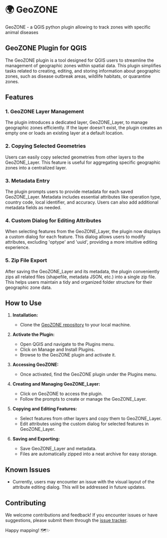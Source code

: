 # 🌍 GeoZONE
GeoZONE - a QGIS python plugin allowing to track zones with specific animal diseases


## GeoZONE Plugin for QGIS

The GeoZONE plugin is a tool designed for QGIS users to streamline the management of geographic zones within spatial data. This plugin simplifies tasks related to creating, editing, and storing information about geographic zones, such as disease outbreak areas, wildlife habitats, or quarantine zones.

## Features

### 1. GeoZONE Layer Management

The plugin introduces a dedicated layer, GeoZONE_Layer, to manage geographic zones efficiently. If the layer doesn't exist, the plugin creates an empty one or loads an existing layer at a default location.

### 2. Copying Selected Geometries

Users can easily copy selected geometries from other layers to the GeoZONE_Layer. This feature is useful for aggregating specific geographic zones into a centralized layer.

### 3. Metadata Entry

The plugin prompts users to provide metadata for each saved GeoZONE_Layer. Metadata includes essential attributes like operation type, country code, local identifier, and accuracy. Users can also add additional metadata fields as needed.

### 4. Custom Dialog for Editing Attributes

When selecting features from the GeoZONE_Layer, the plugin now displays a custom dialog for each feature. This dialog allows users to modify attributes, excluding 'optype' and 'uuid', providing a more intuitive editing experience.

### 5. Zip File Export

After saving the GeoZONE_Layer and its metadata, the plugin conveniently zips all related files (shapefile, metadata JSON, etc.) into a single zip file. This helps users maintain a tidy and organized folder structure for their geographic zone data.

## How to Use

1. **Installation:**
   - Clone the [GeoZONE repository](https://github.com/yourusername/GeoZONE) to your local machine.

2. **Activate the Plugin:**
   - Open QGIS and navigate to the Plugins menu.
   - Click on Manage and Install Plugins.
   - Browse to the GeoZONE plugin and activate it.

3. **Accessing GeoZONE:**
   - Once activated, find the GeoZONE plugin under the Plugins menu.

4. **Creating and Managing GeoZONE_Layer:**
   - Click on GeoZONE to access the plugin.
   - Follow the prompts to create or manage the GeoZONE_Layer.

5. **Copying and Editing Features:**
   - Select features from other layers and copy them to GeoZONE_Layer.
   - Edit attributes using the custom dialog for selected features in GeoZONE_Layer.

6. **Saving and Exporting:**
   - Save GeoZONE_Layer and metadata.
   - Files are automatically zipped into a neat archive for easy storage.

## Known Issues

- Currently, users may encounter an issue with the visual layout of the attribute editing dialog. This will be addressed in future updates.

## Contributing

We welcome contributions and feedback! If you encounter issues or have suggestions, please submit them through the [issue tracker](https://github.com/yourusername/GeoZONE/issues).

Happy mapping! 🗺️✨
